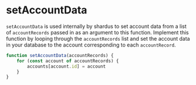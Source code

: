 # setAccountData

`setAccountData` is used internally by shardus to set account data from a list of `accountRecords` passed in as an argument to this function. Implement this function by looping through the `accountRecords` list and set the account data in your database to the account corresponding to each `accountRecord`.

```ts
function setAccountData(accountRecords) {
    for (const account of accountRecords) {
        accounts[account.id] = account
    }
}
```
